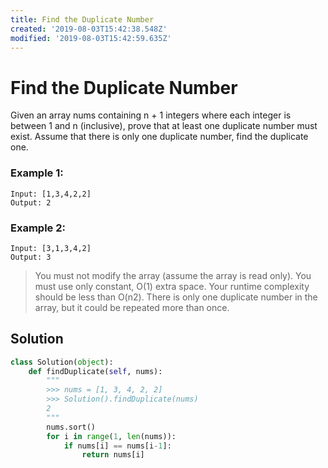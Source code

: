 ```yaml
---
title: Find the Duplicate Number
created: '2019-08-03T15:42:38.548Z'
modified: '2019-08-03T15:42:59.635Z'
---
```


# Find the Duplicate Number


Given an array nums containing n + 1 integers where each integer is between 1 and n (inclusive), prove that at least one duplicate number must exist. Assume that there is only one duplicate number, find the duplicate one.

### Example 1:

```
Input: [1,3,4,2,2]
Output: 2
```

### Example 2:

```
Input: [3,1,3,4,2]
Output: 3
```

> You must not modify the array (assume the array is read only).
> You must use only constant, O(1) extra space.
> Your runtime complexity should be less than O(n2).
> There is only one duplicate number in the array, but it could be repeated more than once.


## Solution

```python
class Solution(object):
    def findDuplicate(self, nums):
        """
        >>> nums = [1, 3, 4, 2, 2]
        >>> Solution().findDuplicate(nums)
        2
        """
        nums.sort()
        for i in range(1, len(nums)):
            if nums[i] == nums[i-1]:
                return nums[i]
```
